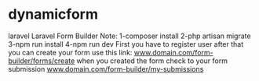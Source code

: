 # dynamicform
laravel Laravel Form Builder
Note:
1-composer install
2-php artisan migrate
3-npm run install
4-npm run dev
First you have to register user after that 
you can create your form use this link: 
www.domain.com/form-builder/forms/create
when you created the form check to your form submission 
www.domain.com/form-builder/my-submissions


